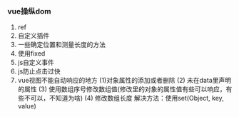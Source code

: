 ### vue操纵dom
1. ref
2. 自定义插件
3. 一些确定位置和测量长度的方法
4. 使用fixed
5. js自定义事件
6. js防止点击过快
7. vue视图不能自动响应的地方
(1)对象属性的添加或者删除 (2) 未在data里声明的属性 (3) 使用数组序号修改数组值(修改里的对象的属性值有些可以响应，有些不可以，不知道为啥) (4) 修改数组长度
解决方法：使用set(Object, key, value)
